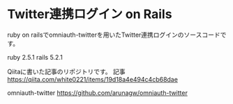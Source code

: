 # Twitter連携ログイン on Rails
ruby on railsでomniauth-twitterを用いたTwitter連携ログインのソースコードです。

ruby 2.5.1
rails 5.2.1

Qiitaに書いた記事のリポジトリです。
記事
https://qiita.com/white0221/items/19d18a4e494c4cb68dae

omniauth-twitter
https://github.com/arunagw/omniauth-twitter